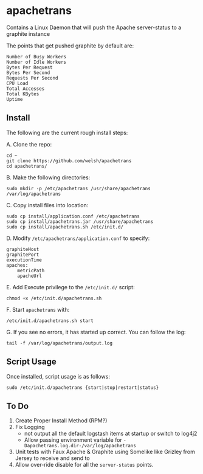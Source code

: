 apachetrans
===========

Contains a Linux Daemon that will push the Apache server-status to a graphite instance 

The points that get pushed graphite by default are:

    Number of Busy Workers
    Number of Idle Workers
    Bytes Per Request
    Bytes Per Second
    Requests Per Second
    CPU Load
    Total Accesses
    Total KBytes
    Uptime


Install
-------------
The following are the current rough install steps:

A. Clone the repo:

    cd ~
    git clone https://github.com/welsh/apachetrans
    cd apachetrans/

B. Make the following directories:

    sudo mkdir -p /etc/apachetrans /usr/share/apachetrans /var/log/apachetrans

C. Copy install files into location:

    sudo cp install/application.conf /etc/apachetrans
    sudo cp install/apachetrans.jar /usr/share/apachetrans
    sudo cp install/apachetrans.sh /etc/init.d/

D. Modify `/etc/apachetrans/application.conf` to specify:

    graphiteHost
    graphitePort
    executionTime
    apaches:
        metricPath
        apacheUrl

E. Add Execute privilege to the `/etc/init.d/` script:

    chmod +x /etc/init.d/apachetrans.sh

F. Start `apachetrans` with:

    /etc/init.d/apachetrans.sh start
    
G. If you see no errors, it has started up correct. You can follow the log:

    tail -f /var/log/apachetrans/output.log


Script Usage
-------------
Once installed, script usage is as follows:

    sudo /etc/init.d/apachetrans {start|stop|restart|status}


To Do
-------------
1. Create Proper Install Method (RPM?)
2. Fix Logging
    - not output all the default logstash items at startup or switch to log4j2
    - Allow passing environment variable for `-Dapachetrans.log.dir-/var/log/apachetrans`
3. Unit tests with Faux Apache & Graphite using Somelike like Grizley from Jersey to receive and send to
4. Allow over-ride disable for all the `server-status` points.
